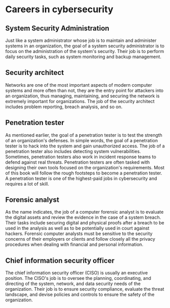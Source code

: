 # Careers in cybersecurity

## System Security Administration
Just like a system administrator whose job is to maintain and administer systems in an organization, the goal of a system security administrator is to focus on the administration of the system's security. Their job is to perform daily security tasks, such as system monitoring and backup management.

## Security architect
Networks are one of the most important aspects of modern computer systems and more often than not, they are the entry point for attackers into an organization, thus managing, maintaining, and securing the network is extremely important for organizations. The job of the security architect includes problem reporting, breach analysis, and so on.

## Penetration tester
As mentioned earlier, the goal of a penetration tester is to test the strength of an organization's defenses. In simple words, the goal of a penetration tester is to hack into the system and gain unauthorized access. The job of a penetration tester also includes detecting system vulnerabilities. Sometimes, penetration testers also work in incident response teams to defend against real threats. Penetration testers are often tasked with designing their own tools focused on the organization's requirements. Most of this book will follow the rough footsteps to become a penetration tester. A penetration tester is one of the highest-paid jobs in cybersecurity and requires a lot of skill.

## Forensic analyst
As the name indicates, the job of a computer forensic analyst is to evaluate the digital assets and review the evidence in the case of a system breach. Their tasks include securing digital and physical proofs after a breach to be used in the analysis as well as to be potentially used in court against hackers. Forensic computer analysts must be sensitive to the security concerns of their employers or clients and follow closely all the privacy procedures when dealing with financial and personal information.

## Chief information security officer
The chief information security officer (CISO) is usually an executive position. The CISO's job is to oversee the planning, coordinating, and directing of the system, network, and data security needs of the organization. Their job is to ensure security compliance, evaluate the threat landscape, and devise policies and controls to ensure the safety of the organization.

